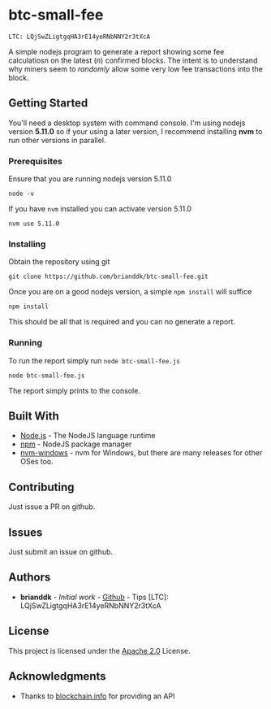 # btc-small-fee

```
LTC: LQjSwZLigtgqHA3rE14yeRNbNNY2r3tXcA
```
A simple nodejs program to generate a report showing some fee calculatiosn on the latest (*n*) confirmed blocks.  The intent is to understand why miners seem to *randomly* allow some very low fee transactions into the block.

## Getting Started

You'll need a desktop system with command console.  I'm using nodejs version **5.11.0** so if your using a later version, I recommend installing **nvm** to run other versions in parallel.

### Prerequisites

Ensure that you are running nodejs version 5.11.0

```
node -v
```

If you have `nvm` installed you can activate version 5.11.0

```
nvm use 5.11.0
```

### Installing

Obtain the repository using git

```
git clone https://github.com/brianddk/btc-small-fee.git
```

Once you are on a good nodejs version, a simple `npm install` will suffice

```
npm install
```

This should be all that is required and you can no generate a report.

### Running

To run the report simply run `node btc-small-fee.js`

```
node btc-small-fee.js
```

The report simply prints to the console.

## Built With

* [Node.js](https://nodejs.org/en/) - The NodeJS language runtime
* [npm](https://www.npmjs.com/) - NodeJS package manager
* [nvm-windows](https://github.com/coreybutler/nvm-windows) - nvm for Windows, but there are many releases for other OSes too.

## Contributing

Just issue a PR on github.

## Issues

Just submit an issue on github.

## Authors

* **brianddk** - *Initial work* - [Github](https://github.com/brianddk) - Tips [LTC]: LQjSwZLigtgqHA3rE14yeRNbNNY2r3tXcA

## License

This project is licensed under the [Apache 2.0](https://www.apache.org/licenses/LICENSE-2.0) License.

## Acknowledgments

* Thanks to [blockchain.info](https://blockchain.info/) for providing an API
